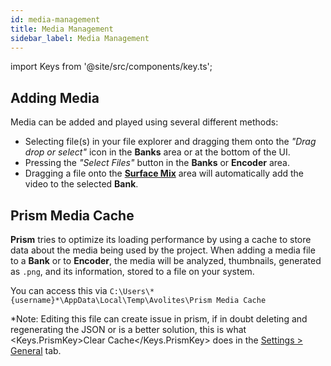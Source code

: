 ```yaml
---
id: media-management
title: Media Management
sidebar_label: Media Management
---
```


import Keys from '@site/src/components/key.ts';

## Adding Media

Media can be added and played using several different methods:

<!--
- Selecting file(s) in your file explorer and dragging them onto the *"Drag drop or select"* icon in the **Bank** area or at the bottom of the UI.
- Pressing the *"Select Files"* button in the **Banks** or **Encoder** area.
- Dragging a file onto the **Media Player** will automatically add the video to the Bank.
-->

<!--
- Selecting file(s) in your file explorer and dragging them onto the *"Drag drop or select"* icon in the **Banks** area or at the bottom of the UI.
- Pressing the *"Select Files"* button in the **Banks** or **Encoder** area.
- Dragging a file onto the [**Surface Mix**](../play/layers#surface-mix) area will automatically add the video to the selected **Bank**.
-->


- Selecting file(s) in your file explorer and dragging them onto the *"Drag drop or select"* icon in the **Banks** area or at the bottom of the UI.
- Pressing the *"Select Files"* button in the **Banks** or **Encoder** area.
- Dragging a file onto the [**Surface Mix**](../play/layers#surface-mix) area will automatically add the video to the selected **Bank**.


## Prism Media Cache

**Prism** tries to optimize its loading performance by using a cache to store data about the media being used by the project. When adding a media file to a **Bank** or to **Encoder**, the media will be analyzed, thumbnails, generated as `.png`, and its information, stored to a file on your system. 

You can access this via `C:\Users\*{username}*\AppData\Local\Temp\Avolites\Prism Media Cache`

*Note: Editing this file can create issue in prism, if in doubt deleting and regenerating the JSON or is a better solution, this is what <Keys.PrismKey>Clear Cache</Keys.PrismKey> does in the [Settings > General](../settings/settings-general#cache) tab.